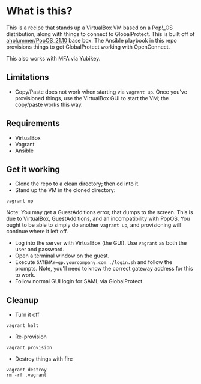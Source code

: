 # What is this?

This is a recipe that stands up a VirtualBox VM based on a Pop!_OS distribution, along with things to connect to GlobalProtect. This is built off of [ahplummer/PopOS_21.10](https://app.vagrantup.com/ahplummer/boxes/PopOS_21.10) base box. The Ansible playbook in this repo provisions things to get GlobalProtect working with OpenConnect.

This also works with MFA via Yubikey.

## Limitations
* Copy/Paste does not work when starting via `vagrant up`. Once you've provisioned things, use the VirtualBox GUI to start the VM; the copy/paste works this way. 

## Requirements

* VirtualBox
* Vagrant
* Ansible

## Get it working
* Clone the repo to a clean directory; then cd into it.
* Stand up the VM in the cloned directory:
```
vagrant up
```
Note: You may get a GuestAdditions error, that dumps to the screen. This is due to VirtualBox, GuestAdditions, and an incompatibility with PopOS. You ought to be able to simply do another `vagrant up`, and provisioning will continue where it left off.

* Log into the server with VirtualBox (the GUI). Use `vagrant` as both the user and password.
* Open a terminal window on the guest.
* Execute `GATEWAY=gp.yourcompany.com ./login.sh` and follow the prompts. Note, you'll need to know the correct gateway address for this to work.
* Follow normal GUI login for SAML via GlobalProtect.

## Cleanup
* Turn it off 
```
vagrant halt
```
* Re-provision
```
vagrant provision
```
* Destroy things with fire
```
vagrant destroy
rm -rf .vagrant
```
